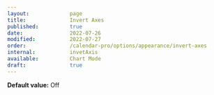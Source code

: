 ```yaml
---
layout:             page
title:              Invert Axes 
published:          true
date:               2022-07-26
modified:           2022-07-27
order:              /calendar-pro/options/appearance/invert-axes
internal:           invetAxis
available:          Chart Mode
draft:              true
---
```

**Default value:** Off